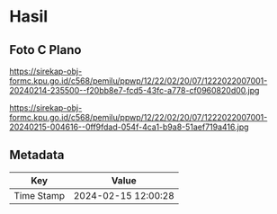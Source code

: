 # Hasil

## Foto C Plano

https://sirekap-obj-formc.kpu.go.id/c568/pemilu/ppwp/12/22/02/20/07/1222022007001-20240214-235500--f20bb8e7-fcd5-43fc-a778-cf0960820d00.jpg

https://sirekap-obj-formc.kpu.go.id/c568/pemilu/ppwp/12/22/02/20/07/1222022007001-20240215-004616--0ff9fdad-054f-4ca1-b9a8-51aef719a416.jpg


## Metadata

| Key        | Value               |
| ---------- | ------------------- |
| Time Stamp | 2024-02-15 12:00:28 |



